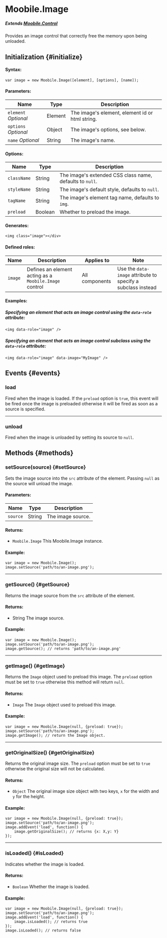 Moobile.Image
================================================================================

##### Extends *[Moobile.Control](../Control/Control.md)*

Provides an image control that correctly free the memory upon being unloaded.

Initialization {#initialize}
--------------------------------------------------------------------------------

#### Syntax:

	var image = new Moobile.Image([element], [options], [name]);

#### Parameters:

Name                 | Type    | Description
-------------------- | ------- | -----------
`element` *Optional* | Element | The image's element, element id or html string.
`options` *Optional* | Object  | The image's options, see below.
`name`    *Optional* | String  | The image's name.

#### Options:

Name        | Type    | Description
----------- | ------- | -----------
`className` | String  | The image's extended CSS class name, defaults to `null`.
`styleName` | String  | The image's default style, defaults to `null`.
`tagName`   | String  | The image's element tag name, defaults to `img`.
`preload`   | Boolean | Whether to preload the image.

#### Generates:

	<img class="image"></div>

#### Defined roles:

Name    | Description                                            | Applies to      | Note
------- | ------------------------------------------------------ | --------------- | ----
`image` | Defines an element acting as a `Moobile.Image` control |  All components | Use the `data-image` attribute to specify a subclass instead

#### Examples:

##### Specifying an element that acts an image control using the `data-role` attribute:

	<img data-role="image" />

##### Specifying an element that acts an image control subclass using the `data-role` attribute:

	<img data-role="image" data-image="MyImage" />

Events {#events}
--------------------------------------------------------------------------------

### load

Fired when the image is loaded. If the `preload` option is `true`, this event will be fired once the image is preloaded otherwise it will be fired as soon as a source is specified.

-----

### unload

Fired when the image is unloaded by setting its source to `null`.

Methods {#methods}
--------------------------------------------------------------------------------

### setSource(source) {#setSource}

Sets the image source into the `src` attribute of the element. Passing `null` as the source will unload the image.

#### Parameters:

Name     | Type   | Description
-------- | ------ | -----------
`source` | String | The image source.

#### Returns:

- `Moobile.Image` This Moobile.Image instance.

#### Example:

	var image = new Moobile.Image();
	image.setSource('path/to/an-image.png');

-----

### getSource() {#getSource}

Returns the image source from the `src` attribute of the element.

#### Returns:

- String The image source.

#### Example:

	var image = new Moobile.Image();
	image.setSource('path/to/an-image.png');
	image.getSource(); // returns 'path/to/an-image.png'

-----

### getImage() {#getImage}

Returns the `Image` object used to preload this image. The `preload` option must be set to `true` otherwise this method will return `null`.

#### Returns:

- `Image` The `Image` object used to preload this image.

#### Example:

	var image = new Moobile.Image(null, {preload: true});
	image.setSource('path/to/an-image.png');
	image.getImage(); // return the Image object.

-----

### getOriginalSize() {#getOriginalSize}

Returns the original image size. The `preload` option must be set to `true` otherwise the original size will not be calculated.

#### Returns:

- `Object` The original image size object with two keys, `x` for the width and `y` for the height.

#### Example:

	var image = new Moobile.Image(null, {preload: true});
	image.setSource('path/to/an-image.png');
	image.addEvent('load', function() {
		image.getOriginalSize(); // returns {x: X,y: Y}
	});

-----

### isLoaded() {#isLoaded}

Indicates whether the image is loaded.

#### Returns:

- `Boolean` Whether the image is loaded.

#### Example:

	var image = new Moobile.Image(null, {preload: true});
	image.setSource('path/to/an-image.png');
	image.addEvent('load', function() {
		image.isLoaded(); // returns true
	});
	image.isLoaded(); // returns false

